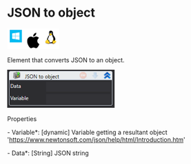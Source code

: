 # JSON to object

![](<../../../../.gitbook/assets/image (185).png>)

Element that converts JSON to an object.

![](<../../../../.gitbook/assets/1 (34).png>)

Properties

&#x20;\- Variable\*: \[dynamic] Variable getting a resultant object 'https://www.newtonsoft.com/json/help/html/Introduction.htm'

&#x20;\- Data\*: \[String] JSON string
